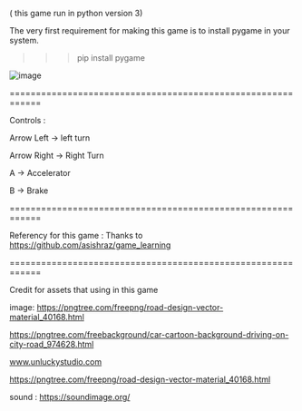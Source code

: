 ( this game run in python version 3)

The very first requirement for making this game is to install pygame in your system.
>>> pip install pygame


![image](https://user-images.githubusercontent.com/23730419/130020311-775a9179-944e-4b7b-a931-d26878633abd.png)

============================================================

Controls :

Arrow Left -> left turn

Arrow Right -> Right Turn

A -> Accelerator

B -> Brake

============================================================

Referency for this game :
Thanks to https://github.com/asishraz/game_learning

============================================================

Credit for assets that using in this game

image:
https://pngtree.com/freepng/road-design-vector-material_40168.html

https://pngtree.com/freebackground/car-cartoon-background-driving-on-city-road_974628.html

www.unluckystudio.com

https://pngtree.com/freepng/road-design-vector-material_40168.html

sound : 
https://soundimage.org/
